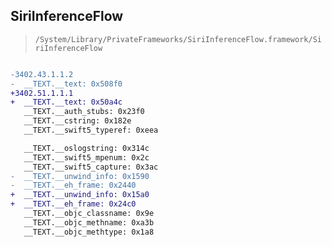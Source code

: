## SiriInferenceFlow

> `/System/Library/PrivateFrameworks/SiriInferenceFlow.framework/SiriInferenceFlow`

```diff

-3402.43.1.1.2
-  __TEXT.__text: 0x508f0
+3402.51.1.1.1
+  __TEXT.__text: 0x50a4c
   __TEXT.__auth_stubs: 0x23f0
   __TEXT.__cstring: 0x182e
   __TEXT.__swift5_typeref: 0xeea

   __TEXT.__oslogstring: 0x314c
   __TEXT.__swift5_mpenum: 0x2c
   __TEXT.__swift5_capture: 0x3ac
-  __TEXT.__unwind_info: 0x1590
-  __TEXT.__eh_frame: 0x2440
+  __TEXT.__unwind_info: 0x15a0
+  __TEXT.__eh_frame: 0x24c0
   __TEXT.__objc_classname: 0x9e
   __TEXT.__objc_methname: 0xa3b
   __TEXT.__objc_methtype: 0x1a8

```
